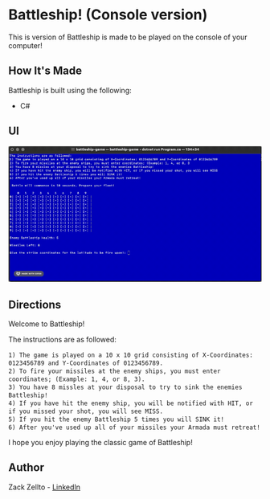 # Battleship! (Console version)

This is version of Battleship is made to be played on the console of your computer!

## How It's Made

Battleship is built using the following:

- C#

## UI
![Battleship In Action!](https://github.com/zackzellto/console-battleship-game/blob/master/2022-02-18%2017.41.12.gif)

## Directions

Welcome to Battleship!
                
The instructions are as followed:
                
    1) The game is played on a 10 x 10 grid consisting of X-Coordinates: 0123456789 and Y-Coordinates of 0123456789.
    2) To fire your missiles at the enemy ships, you must enter coordinates; (Example: 1, 4, or 8, 3).
    3) You have 8 missles at your disposal to try to sink the enemies Battleship!
    4) If you have hit the enemy ship, you will be notified with HIT, or if you missed your shot, you will see MISS.
    5) If you hit the enemy Battleship 5 times you will SINK it!
    6) After you've used up all of your missiles your Armada must retreat!

I hope you enjoy playing the classic game of Battleship!

## Author
Zack Zellto - [LinkedIn](https://www.linkedin.com/in/zackzellto/)
